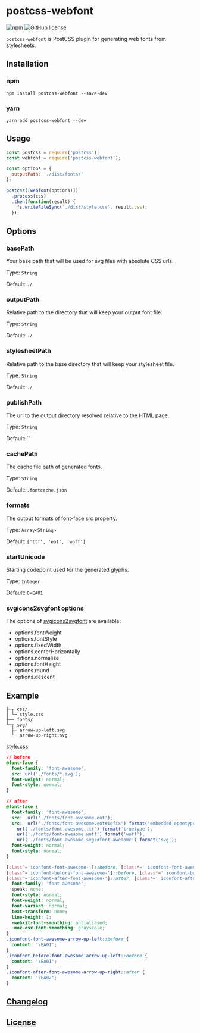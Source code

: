 # postcss-webfont

[![npm](https://img.shields.io/npm/v/postcss-webfont.svg)](https://www.npmjs.com/package/postcss-webfont)
[![GitHub license](https://img.shields.io/badge/license-MIT-blue.svg)](https://raw.githubusercontent.com/kidney/postcss-webfont/master/LICENSE)

`postcss-webfont` is PostCSS plugin for generating web fonts from stylesheets.

## Installation

### npm

```shell
npm install postcss-webfont --save-dev
```

### yarn

```shell
yarn add postcss-webfont --dev
```

## Usage

```javascript
const postcss = require('postcss');
const webfont = require('postcss-webfont');

const options = {
  outputPath: './dist/fonts/'
};

postcss([webfont(options)])
  .process(css)
  .then(function(result) {
    fs.writeFileSync('./dist/style.css', result.css);
  });
```


## Options

### basePath

Your base path that will be used for svg files with absolute CSS urls.

Type: `String`

Default: `./`


### outputPath

Relative path to the directory that will keep your output font file.

Type: `String`

Default: `./`


### stylesheetPath

Relative path to the base directory that will keep your stylesheet file.

Type: `String`

Default: `./`


### publishPath

The url to the output directory resolved relative to the HTML page.

Type: `String`

Default: ``


### cachePath

The cache file path of generated fonts.

Type: `String`

Default: `.fontcache.json`


### formats

The output formats of font-face src property.

Type: `Array<String>`

Default: `['ttf', 'eot', 'woff']`


### startUnicode

Starting codepoint used for the generated glyphs.

Type: `Integer`

Default: `0xEA01`


### svgicons2svgfont options

The options of [svgicons2svgfont](https://github.com/nfroidure/svgicons2svgfont#new-svgicons2svgfontstreamoptions) are available:

* options.fontWeight
* options.fontStyle
* options.fixedWidth
* options.centerHorizontally
* options.normalize
* options.fontHeight
* options.round
* options.descent


## Example

```
├─┬ css/
│ └─ style.css
├── fonts/
└─┬ svg/
  ├─ arrow-up-left.svg
  └─ arrow-up-right.svg
```

style.css

```css
// before
@font-face {
  font-family: 'font-awesome';
  src: url('./fonts/*.svg');
  font-weight: normal;
  font-style: normal;
}
```

```css
// after
@font-face {
  font-family: 'font-awesome';
  src:  url('./fonts/font-awesome.eot');
  src:  url('./fonts/font-awesome.eot#iefix') format('embedded-opentype'),
    url('./fonts/font-awesome.ttf') format('truetype'),
    url('./fonts/font-awesome.woff') format('woff'),
    url('./fonts/font-awesome.svg?#font-awesome') format('svg');
  font-weight: normal;
  font-style: normal;
}

[class^='iconfont-font-awesome-']::before, [class*=' iconfont-font-awesome-']::before,
[class^='iconfont-before-font-awesome-']::before, [class*=' iconfont-before-font-awesome-']::before,
[class^='iconfont-after-font-awesome-']::after, [class*=' iconfont-after-font-awesome-']::after {
  font-family: 'font-awesome';
  speak: none;
  font-style: normal;
  font-weight: normal;
  font-variant: normal;
  text-transform: none;
  line-height: 1;
  -webkit-font-smoothing: antialiased;
  -moz-osx-font-smoothing: grayscale;
}
.iconfont-font-awesome-arrow-up-left::before {
  content: '\EA01';
}
.iconfont-before-font-awesome-arrow-up-left::before {
  content: '\EA01';
}
.iconfont-after-font-awesome-arrow-up-right::after {
  content: '\EA02';
}
```

## [Changelog](CHANGELOG.md)

## [License](LICENSE)
